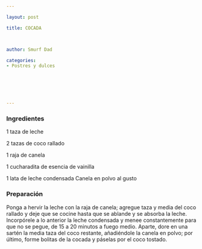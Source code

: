 ```yaml
---

layout: post

title: COCADA



author: Smurf Dad

categories:
- Postres y dulces






---
```


<h3>Ingredientes</h3>

1 taza de leche

2 tazas de coco rallado

1 raja de canela

1 cucharadita de esencia de vainilla

1 lata de leche condensada Canela en polvo al gusto

<h3>Preparación</h3>

Ponga a hervir la leche con la raja de canela; agregue taza y media del coco rallado y deje que se cocine hasta que se ablande y se absorba la leche. Incorpórele a lo anterior la leche condensada y menee constantemente para que no se pegue, de 15 a 20 minutos a fuego medio. Aparte, dore en una sartén la media taza del coco restante, añadiéndole la canela en polvo; por último, forme bolitas de la cocada y páselas por el coco tostado.
